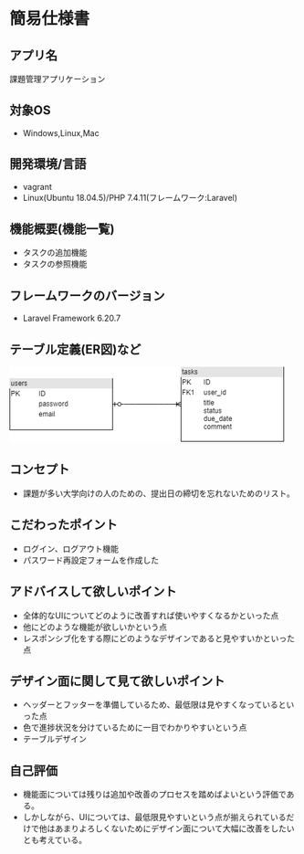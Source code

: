 # 簡易仕様書

## アプリ名
課題管理アプリケーション
## 対象OS
+ Windows,Linux,Mac
## 開発環境/言語
+ vagrant
+ Linux(Ubuntu 18.04.5)/PHP 7.4.11(フレームワーク:Laravel)
## 機能概要(機能一覧)
+ タスクの追加機能
+ タスクの参照機能
## フレームワークのバージョン
+ Laravel Framework 6.20.7
## テーブル定義(ER図)など
![](E-R.png)
## コンセプト
+ 課題が多い大学向けの人のための、提出日の締切を忘れないためのリスト。
## こだわったポイント
+ ログイン、ログアウト機能
+ パスワード再設定フォームを作成した
## アドバイスして欲しいポイント
+ 全体的なUIについてどのように改善すれば使いやすくなるかといった点
+ 他にどのような機能が欲しいかという点
+ レスポンシブ化をする際にどのようなデザインであると見やすいかといった点
## デザイン面に関して見て欲しいポイント
+ ヘッダーとフッターを準備しているため、最低限は見やすくなっているといった点
+ 色で進捗状況を分けているために一目でわかりやすいという点
+ テーブルデザイン
## 自己評価
+ 機能面については残りは追加や改善のプロセスを踏めばよいという評価である。
+ しかしながら、UIについては、最低限見やすいという点が揃えられているだけで他はあまりよろしくないためにデザイン面について大幅に改善をしたいとも考えている。